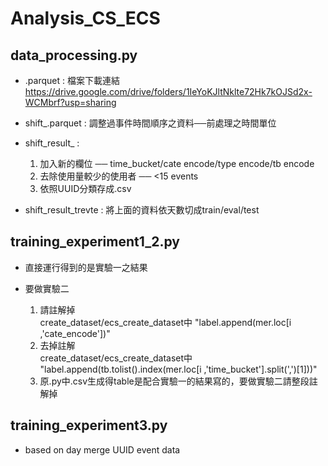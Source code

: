 # Analysis_CS_ECS

## data_processing.py

- .parquet : 檔案下載連結 https://drive.google.com/drive/folders/1IeYoKJltNklte72Hk7kOJSd2x-WCMbrf?usp=sharing

- shift_.parquet : 調整過事件時間順序之資料──前處理之時間單位  

- shift_result_ :  

  1. 加入新的欄位 ── time_bucket/cate encode/type encode/tb encode  
  2. 去除使用量較少的使用者 ── <15 events
  3. 依照UUID分類存成.csv
  
- shift_result_trevte : 將上面的資料依天數切成train/eval/test

## training_experiment1_2.py

- 直接運行得到的是實驗一之結果

- 要做實驗二  

  1. 請註解掉  
     create_dataset/ecs_create_dataset中 "label.append(mer.loc[i ,'cate_encode'])"  
  2. 去掉註解  
     create_dataset/ecs_create_dataset中 "label.append(tb.tolist().index(mer.loc[i ,'time_bucket'].split(',')[1]))"  
  3. 原.py中.csv生成得table是配合實驗一的結果寫的，要做實驗二請整段註解掉  
 
## training_experiment3.py

- based on day merge UUID event data  
